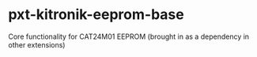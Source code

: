 # pxt-kitronik-eeprom-base
Core functionality for CAT24M01 EEPROM (brought in as a dependency in other extensions)

